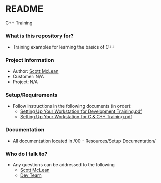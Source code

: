 # README #

C++ Training

### What is this repository for? ###

* Training examples for learning the basics of C++

### Project Information ###

* Author: [Scott McLean](mailto:smclean@databankimx.com)
* Customer: N/A
* Project: N/A

### Setup/Requirements ###

* Follow instructions in the following documents (in order):
    * [Setting Up Your Workstation for Development Training.pdf](https://drive.google.com/open?id=1nUeMa4p58ylraf_kB5VrL1hZiNpOCt5M&usp=drive_fs)
    * [Setting Up Your Workstation for C & C++ Training.pdf](https://drive.google.com/open?id=1nvzOWzrolVEvoLzUgSnCulSk2COzpvOk&usp=drive_fs)

### Documentation ###

* All documentation located in /00 - Resources/Setup Documentation/

### Who do I talk to? ###

* Any questions can be addressed to the following
    * [Scott McLean](mailto:smclean@databankimx.com)
    * [Dev Team](mailto:development@databankimx.com)
